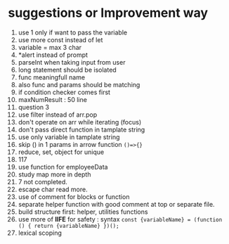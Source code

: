 # suggestions or Improvement way

1. use 1 only if want to pass the variable
2. use more const instead of let
3. variable = max 3 char
4. \*alert instead of prompt
5. parseInt when taking input from user
6. long statement should be isolated
7. func meaningfull name
8. also func and params should be matching
9. if condition checker comes first
10. maxNumResult : 50 line
11. question 3
12. use filter instead of arr.pop
13. don't operate on arr while iterating (focus)
14. don't pass direct function in tamplate string
15. use only variable in tamplate string
16. skip () in 1 params in arrow function `()=>{}`
17. reduce, set, object for unique
18. 117
19. use function for employeeData
20. study map more in depth
21. 7 not completed.
22. escape char read more.
23. use of comment for blocks or function
24. separate helper function with good comment at top or separate file.
25. build structure first: helper, utilities functions
26. use more of **IIFE** for safety
    : syntax
    `const {variableName} = (function () { return {variableName} })();`
27. lexical scoping
